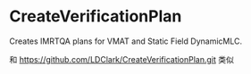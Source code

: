 # CreateVerificationPlan

Creates IMRTQA plans for VMAT and Static Field DynamicMLC.


和 https://github.com/LDClark/CreateVerificationPlan.git 类似
